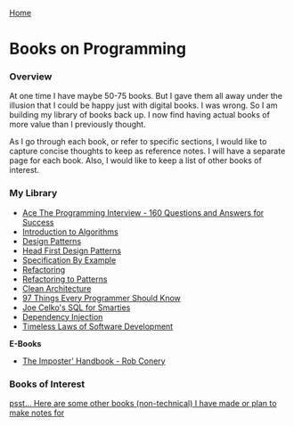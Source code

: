 [Home](../)

# Books on Programming

### Overview

At one time I have maybe 50-75 books. But I gave them all away under the illusion that I could be happy just with digital books. I was wrong. So I am building my library of books back up. I now find having actual books of more value than I previously thought.

As I go through each book, or refer to specific sections, I would like to capture concise thoughts to keep as reference notes. I will have a separate page for each book. Also, I would like to keep a list of other books of interest.

### My Library

- [Ace The Programming Interview - 160 Questions and Answers for Success]()
- [Introduction to Algorithms]()
- [Design Patterns]()
- [Head First Design Patterns]()
- [Specification By Example]()
- [Refactoring]()
- [Refactoring to Patterns]()
- [Clean Architecture]()
- [97 Things Every Programmer Should Know]()
- [Joe Celko's SQL for Smarties]()
- [Dependency Injection]()
- [Timeless Laws of Software Development]()

**E-Books**

- [The Imposter' Handbook - Rob Conery]()

### Books of Interest

[psst... Here are some other books (non-technical) I have made or plan to make notes for](./non-technical/)
